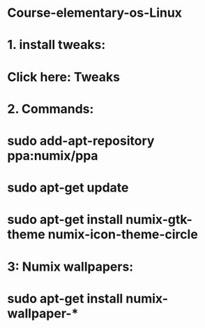 # Course-elementary-os-Linux

# 1. install tweaks:
# Click here: Tweaks

# 2. Commands:
# sudo add-apt-repository ppa:numix/ppa
# sudo apt-get update
# sudo apt-get install numix-gtk-theme numix-icon-theme-circle

# 3: Numix wallpapers:
# sudo apt-get install numix-wallpaper-*
